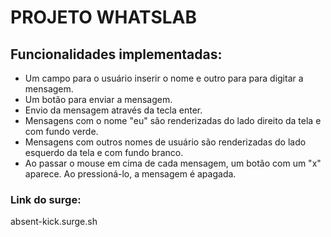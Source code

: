 # PROJETO WHATSLAB

## Funcionalidades implementadas:
* Um campo para o usuário inserir o nome e outro para para digitar a mensagem.
* Um botão para enviar a mensagem.
* Envio da mensagem através da tecla enter.
* Mensagens com o nome "eu" são renderizadas do lado direito da tela e com fundo verde.
* Mensagens com outros nomes de usuário são renderizadas do lado esquerdo da tela e com fundo branco.
* Ao passar o mouse em cima de cada mensagem, um botão com um "x" aparece. Ao pressioná-lo, a mensagem é apagada.

### Link do surge:
absent-kick.surge.sh

